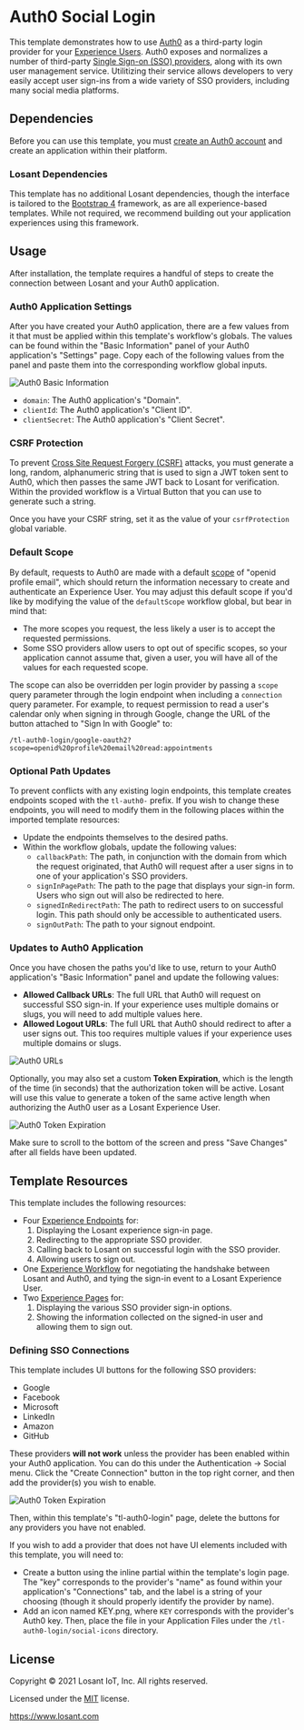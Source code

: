 # Auth0 Social Login

This template demonstrates how to use [Auth0](https://auth0.com/) as a third-party login provider for your [Experience Users](https://docs.losant.com/experiences/users/). Auth0 exposes and normalizes a number of third-party [Single Sign-on (SSO) providers](https://auth0.com/docs/sso), along with its own user management service. Utilitizing their service allows developers to very easily accept user sign-ins from a wide variety of SSO providers, including many social media platforms.

## Dependencies

Before you can use this template, you must [create an Auth0 account](https://auth0.com/signup?) and create an application within their platform.

### Losant Dependencies

This template has no additional Losant dependencies, though the interface is tailored to the [Bootstrap 4](https://getbootstrap.com/docs/4.5/getting-started/introduction/) framework, as are all experience-based templates. While not required, we recommend building out your application experiences using this framework.

## Usage

After installation, the template requires a handful of steps to create the connection between Losant and your Auth0 application.

### Auth0 Application Settings

After you have created your Auth0 application, there are a few values from it that must be applied within this template's workflow's globals. The values can be found within the "Basic Information" panel of your Auth0 application's "Settings" page. Copy each of the following values from the panel and paste them into the corresponding workflow global inputs.

![Auth0 Basic Information](./auth0-basic-information.png)

- `domain`: The Auth0 application's "Domain".
- `clientId`: The Auth0 application's "Client ID".
- `clientSecret`: The Auth0 application's "Client Secret".

### CSRF Protection

To prevent [Cross Site Request Forgery (CSRF)](https://owasp.org/www-community/attacks/csrf) attacks, you must generate a long, random, alphanumeric string that is used to sign a JWT token sent to Auth0, which then passes the same JWT back to Losant for verification. Within the provided workflow is a Virtual Button that you can use to generate such a string.

Once you have your CSRF string, set it as the value of your `csrfProtection` global variable.

### Default Scope

By default, requests to Auth0 are made with a default [scope](https://auth0.com/docs/scopes/openid-connect-scopes) of "openid profile email", which should return the information necessary to create and authenticate an Experience User. You may adjust this default scope if you'd like by modifying the value of the `defaultScope` workflow global, but bear in mind that:

- The more scopes you request, the less likely a user is to accept the requested permissions.
- Some SSO providers allow users to opt out of specific scopes, so your application cannot assume that, given a user, you will have all of the values for each requested scope.

The scope can also be overridden per login provider by passing a `scope` query parameter through the login endpoint when including a `connection` query parameter. For example, to request permission to read a user's calendar only when signing in through Google, change the URL of the button attached to "Sign In with Google" to:

```
/tl-auth0-login/google-oauth2?scope=openid%20profile%20email%20read:appointments
```

### Optional Path Updates

To prevent conflicts with any existing login endpoints, this template creates endpoints scoped with the `tl-auth0-` prefix. If you wish to change these endpoints, you will need to modify them in the following places within the imported template resources:

- Update the endpoints themselves to the desired paths.
- Within the workflow globals, update the following values:
   - `callbackPath`: The path, in conjunction with the domain from which the request originated, that Auth0 will request after a user signs in to one of your application's SSO providers.
   - `signInPagePath`: The path to the page that displays your sign-in form. Users who sign out will also be redirected to here.
   - `signedInRedirectPath`: The path to redirect users to on successful login. This path should only be accessible to authenticated users.
   - `signOutPath`: The path to your signout endpoint.

### Updates to Auth0 Application

Once you have chosen the paths you'd like to use, return to your Auth0 application's "Basic Information" panel and update the following values:

- **Allowed Callback URLs**: The full URL that Auth0 will request on successful SSO sign-in. If your experience uses multiple domains or slugs, you will need to add multiple values here.
- **Allowed Logout URLs**: The full URL that Auth0 should redirect to after a user signs out. This too requires multiple values if your experience uses multiple domains or slugs.

![Auth0 URLs](./auth0-urls.png)

Optionally, you may also set a custom **Token Expiration**, which is the length of the time (in seconds) that the authorization token will be active. Losant will use this value to generate a token of the same active length when authorizing the Auth0 user as a Losant Experience User.

![Auth0 Token Expiration](./auth0-token-exp.png)

Make sure to scroll to the bottom of the screen and press "Save Changes" after all fields have been updated.

## Template Resources

This template includes the following resources:

- Four [Experience Endpoints](https://docs.losant.com/experiences/endpoints/) for:
   1. Displaying the Losant experience sign-in page.
   2. Redirecting to the appropriate SSO provider.
   3. Calling back to Losant on successful login with the SSO provider.
   4. Allowing users to sign out.
- One [Experience Workflow](https://docs.losant.com/workflows/experience-workflows/) for negotiating the handshake between Losant and Auth0, and tying the sign-in event to a Losant Experience User.
- Two [Experience Pages](https://docs.losant.com/experiences/views/) for:
   1. Displaying the various SSO provider sign-in options.
   2. Showing the information collected on the signed-in user and allowing them to sign out.

### Defining SSO Connections

This template includes UI buttons for the following SSO providers:

- Google
- Facebook
- Microsoft
- LinkedIn
- Amazon
- GitHub

These providers **will not work** unless the provider has been enabled within your Auth0 application. You can do this under the Authentication -> Social menu. Click the "Create Connection" button in the top right corner, and then add the provider(s) you wish to enable.

![Auth0 Token Expiration](./auth0-connections.png)

Then, within this template's "tl-auth0-login" page, delete the buttons for any providers you have not enabled.

If you wish to add a provider that does not have UI elements included with this template, you will need to:
- Create a button using the inline partial within the template's login page. The "key" corresponds to the provider's "name" as found within your application's "Connections" tab, and the label is a string of your choosing (though it should properly identify the provider by name).
- Add an icon named KEY.png, where `KEY` corresponds with the provider's Auth0 key. Then, place the file in your Application Files under the `/tl-auth0-login/social-icons` directory.

## License

Copyright &copy; 2021 Losant IoT, Inc. All rights reserved.

Licensed under the [MIT](https://github.com/Losant/losant-templates/blob/master/LICENSE.txt) license.

https://www.losant.com